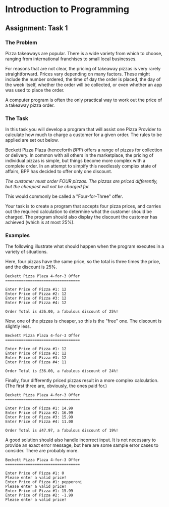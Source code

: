 # Introduction to Programming

## Assignment: Task 1

### The Problem

Pizza takeaways are popular. There is a wide variety from which to choose, ranging from international franchises to small local businesses.

For reasons that are not clear, the pricing of takeaway pizzas is very rarely straightforward. Prices vary depending on many factors. These might include the number ordered, the time of day the order is placed, the day of the week itself, whether the order will be collected, or even whether an app was used to place the order.

A computer program is often the only practical way to work out the price of a takeaway pizza order.

### The Task

In this task you will develop a program that will assist one Pizza Provider to calculate how much to charge a customer for a given order. The rules to be applied are set out below.

Beckett Pizza Plaza (henceforth *BPP*) offers a range of pizzas for collection or delivery. In common with all others in the marketplace, the pricing of individual pizzas is simple, but things become more complex with a complete order. In an attempt to simpify this needlessly complex state of affairs, BPP has decided to offer only one discount.

*The customer must order FOUR pizzas. The pizzas are priced differently, but the cheapest will not be charged for.*

This would commonly be called a "Four-for-Three" offer.

Your task is to create a program that accepts four pizza prices, and carries out the required calculation to determine what the customer should be charged. The program should also display the discount the customer has achieved (which is at most 25%).

### Examples

The following illustrate what should happen when the program executes in a variety of situations. 

Here, four pizzas have the same price, so the total is three times the price, and the discount is 25%.

```text
Beckett Pizza Plaza 4-for-3 Offer
=================================

Enter Price of Pizza #1: 12
Enter Price of Pizza #2: 12
Enter Price of Pizza #3: 12
Enter Price of Pizza #4: 12

Order Total is £36.00, a fabulous discount of 25%!
```

Now, one of the pizzas is cheaper, so this is the "free" one. The discount is slightly less.

```text
Beckett Pizza Plaza 4-for-3 Offer
=================================

Enter Price of Pizza #1: 12
Enter Price of Pizza #2: 12
Enter Price of Pizza #3: 12
Enter Price of Pizza #4: 11

Order Total is £36.00, a fabulous discount of 24%!
```

Finally, four differently priced pizzas result in a more complex calculation. (The first three are, obviously, the ones paid for.)

```text
Beckett Pizza Plaza 4-for-3 Offer
=================================

Enter Price of Pizza #1: 14.99
Enter Price of Pizza #2: 16.99
Enter Price of Pizza #3: 15.99
Enter Price of Pizza #4: 11.00

Order Total is £47.97, a fabulous discount of 19%!
```

A good solution should also handle incorrect input. It is not necessary to provide an exact error message, but
here are some sample error cases to consider. There are probably more.

```text
Beckett Pizza Plaza 4-for-3 Offer
=================================

Enter Price of Pizza #1: 0
Please enter a valid price!
Enter Price of Pizza #1: pepperoni
Please enter a valid price!
Enter Price of Pizza #1: 15.99
Enter Price of Pizza #2: -1.99
Please enter a valid price!
```
